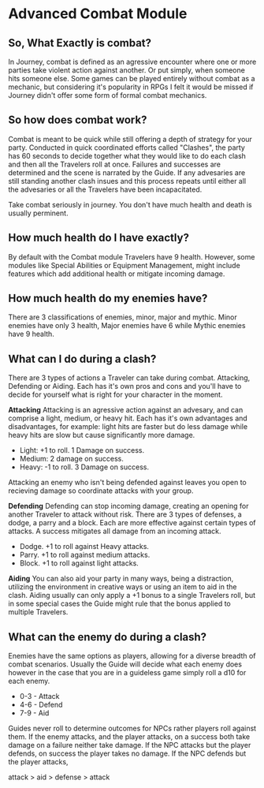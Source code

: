 # Advanced Combat Module

## So, What Exactly is combat?
In Journey, combat is defined as an agressive encounter where one or more parties take violent action against another. Or put simply, when someone hits someone else. Some games can be played entirely without combat as a mechanic, but considering it's popularity in RPGs I felt it would be missed if Journey didn't offer some form of formal combat mechanics.

## So how does combat work?
Combat is meant to be quick while still offering a depth of strategy for your party. Conducted in quick coordinated efforts called "Clashes", the party has 60 seconds to decide together what they would like to do each clash and then all the Travelers roll at once. Failures and successes are determined and the scene is narrated by the Guide. If any advesaries are still standing another clash insues and this process repeats until either all the advesaries or all the Travelers have been incapacitated.

Take combat seriously in journey. You don't have much health and death is usually perminent.

## How much health do I have exactly?
By default with the Combat module Travelers have 9 health. However, some modules like Special Abilities or Equipment Management, might include features which add additional health or mitigate incoming damage.

## How much health do my enemies have?
There are 3 classifications of enemies, minor, major and mythic. Minor enemies have only 3 health, Major enemies have 6 while Mythic enemies have 9 health.

## What can I do during a clash?
There are 3 types of actions a Traveler can take during combat. Attacking, Defending or Aiding. Each has it's own pros and cons and you'll have to decide for yourself what is right for your character in the moment.

**Attacking**
Attacking is an agressive action against an advesary, and can comprise a light, medium, or heavy hit. Each has it's own advantages and disadvantages, for example: light hits are faster but do less damage while heavy hits are slow but cause significantly more damage.

- Light: +1 to roll. 1 Damage on success.
- Medium: 2 damage on success.
- Heavy: -1 to roll. 3 Damage on success.

Attacking an enemy who isn't being defended against leaves you open to recieving damage so coordinate attacks with your group.

**Defending**
Defending can stop incoming damage, creating an opening for another Traveler to attack without risk. There are 3 types of defenses, a dodge, a parry and a block. Each are more effective against certain types of attacks. A success mitigates all damage from an incoming attack.

- Dodge. +1 to roll against Heavy attacks.
- Parry. +1 to roll against medium attacks.
- Block. +1 to roll against light attacks.

**Aiding**
You can also aid your party in many ways, being a distraction, utilizing the environment in creative ways or using an item to aid in the clash. Aiding usually can only apply a +1 bonus to a single Travelers roll, but in some special cases the Guide might rule that the bonus applied to multiple Travelers.

## What can the enemy do during a clash?
Enemies have the same options as players, allowing for a diverse breadth of combat scenarios. Usually the Guide will decide what each enemy does however in the case that you are in a guideless game simply roll a d10 for each enemy.
- 0-3 - Attack
- 4-6 - Defend
- 7-9 - Aid

Guides never roll to determine outcomes for NPCs rather players roll against them. If the enemy attacks, and the player attacks, on a success both take damage on a failure neither take damage. If the NPC attacks but the player defends, on success the player takes no damage. If the NPC defends but the player attacks, 

attack > aid > defense > attack